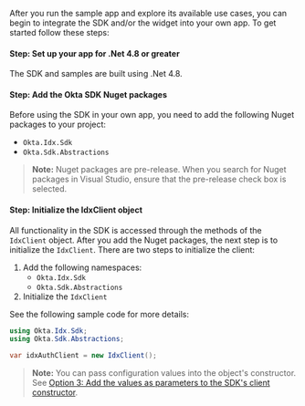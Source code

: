 After you run the sample app and explore its available use cases, you can begin to integrate the SDK and/or the widget into your own app. To get started follow these steps:

#### Step: Set up your app for .Net 4.8 or greater

The SDK and samples are built using .Net 4.8.

#### Step: Add the Okta SDK Nuget packages

Before using the SDK in your own app, you need to add the following
Nuget packages to your project:

* `Okta.Idx.Sdk`
* `Okta.Sdk.Abstractions`

> **Note:** Nuget packages are pre-release. When you search for Nuget
packages in Visual Studio, ensure that the pre-release check box is selected.

#### Step: Initialize the IdxClient object

All functionality in the SDK is accessed through the methods of the
`IdxClient` object. After you add the Nuget packages, the next step
is to initialize the `IdxClient`. There are two steps to initialize
the client:

1. Add the following namespaces:
   * `Okta.Idx.Sdk`
   * `Okta.Sdk.Abstractions`
1. Initialize the `IdxClient`

See the following sample code for more details:

```csharp
using Okta.Idx.Sdk;
using Okta.Sdk.Abstractions;

var idxAuthClient = new IdxClient();
```

> **Note:** You can pass configuration values into the object's constructor.
See
[Option 3: Add the values as parameters to the SDK's client constructor](/docs/guides/oie-embedded-common-download-setup-app/aspnet/main/#option-3-add-the-values-as-parameters-to-the-sdk-s-client-constructor).
